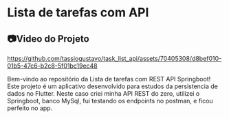 # Lista de tarefas com API

## 📷Video do Projeto
https://github.com/tassiogustavo/task_list_api/assets/70405308/d8bef010-01b5-47c6-b2c8-5f01bc19ec48

Bem-vindo ao repositório da Lista de tarefas com REST API Springboot! Este projeto é um aplicativo desenvolvido para estudos da persistencia de dados no Flutter. Neste caso criei minha API REST do zero, utilizei o Springboot, banco MySql, fui testando os endpoints no postman, e ficou perfeito no app.
